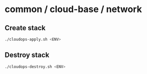 # common / cloud-base / network

## Create stack

```bash
./cloudops-apply.sh <ENV>
```

## Destroy stack

```bash
./cloudops-destroy.sh <ENV>
```
